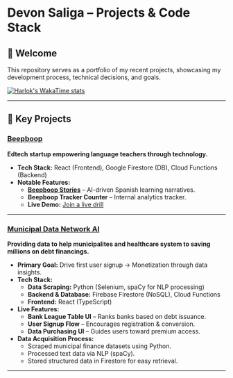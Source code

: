 # Devon Saliga – Projects & Code Stack

## 👋 Welcome
This repository serves as a portfolio of my recent projects, showcasing my development process, technical decisions, and goals. 

[![Harlok's WakaTime stats](https://github-readme-stats.vercel.app/api/wakatime?username=QuokkaPride&layout=compact)](https://github.com/anuraghazra/github-readme-stats)

---

## 📌 Key Projects

### [Beepboop](https://speak.beepboop.us)
**Edtech startup empowering language teachers through technology.**
- **Tech Stack:** React (Frontend), Google Firestore (DB), Cloud Functions (Backend)
- **Notable Features:**
  - **[Beepboop Stories](https://friends.beepboop.us/stories)** – AI-driven Spanish learning narratives.
  - **Beepboop Tracker Counter** – Internal analytics tracker.
  - **Live Demo:** [Join a live drill](https://speak.beepboop.us)

---

### [Municipal Data Network AI](https://mudan.ai)
**Providing data to help municipalites and healthcare system to saving millions on debt financings.**
- **Primary Goal:** Drive first user signup → Monetization through data insights.
- **Tech Stack:** 
  - **Data Scraping:** Python (Selenium, spaCy for NLP processing)
  - **Backend & Database:** Firebase Firestore (NoSQL), Cloud Functions
  - **Frontend:** React (TypeScript)
- **Live Features:**
  - **Bank League Table UI** – Ranks banks based on debt issuance.
  - **User Signup Flow** – Encourages registration & conversion.
  - **Data Purchasing UI** – Guides users toward premium access.
- **Data Acquisition Process:**
  - Scraped municipal finance datasets using Python.
  - Processed text data via NLP (spaCy).
  - Stored structured data in Firestore for easy retrieval.

---
